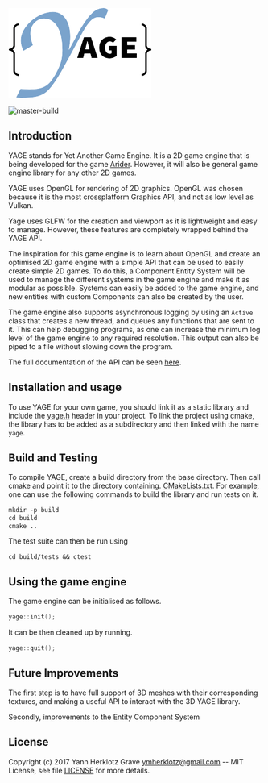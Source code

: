 ![yage-logo](/docs/yage.png "YAGE")

![master-build](https://travis-ci.org/ymherklotz/YAGE.svg?branch=master "Build Status")

## Introduction

YAGE stands for Yet Another Game Engine. It is a 2D game engine that is being
developed for the game [Arider](https://github.com/ymherklotz/Arider "Arider"). However,
it will also be general game engine library for any other 2D games.

YAGE uses OpenGL for rendering of 2D graphics. OpenGL was chosen because it is
the most crossplatform Graphics API, and not as low level as Vulkan.

Yage uses GLFW for the creation and viewport as it is lightweight and easy to
manage. However, these features are completely wrapped behind the YAGE API.

The inspiration for this game engine is to learn about OpenGL and create an
optimised 2D game engine with a simple API that can be used to easily create
simple 2D games. To do this, a Component Entity System will be used to manage
the different systems in the game engine and make it as modular as possible.
Systems can easily be added to the game engine, and new entities with custom
Components can also be created by the user.

The game engine also supports asynchronous logging by using an `Active` class
that creates a new thread, and queues any functions that are sent to it. This
can help debugging programs, as one can increase the minimum log level of the
game engine to any required resolution. This output can also be piped to a
file without slowing down the program.

The full documentation of the API can be seen 
[here](https://www.yannherklotz.com/YAGE).

## Installation and usage

To use YAGE for your own game, you should link it as a static library and
include the [yage.h](/yage/yage.h) header in your project. To link the
project using cmake, the library has to be added as a subdirectory and then
linked with the name `yage`.

## Build and Testing

To compile YAGE, create a build directory from the base directory. Then call
cmake and point it to the directory containing.
[CMakeLists.txt](/CMakeLists.txt).
For example, one can use the following commands to build the library and run
tests on it.

``` shell
mkdir -p build
cd build
cmake ..
```

The test suite can then be run using

``` shell
cd build/tests && ctest
```

## Using the game engine

The game engine can be initialised as follows.

``` c++
yage::init();
```

It can be then cleaned up by running.

``` c++
yage::quit();
```

## Future Improvements

The first step is to have full support of 3D meshes with their corresponding
textures, and making a useful API to interact with the 3D YAGE library.

Secondly, improvements to the Entity Component System 

## License

Copyright (c) 2017 Yann Herklotz Grave <ymherklotz@gmail.com> -- MIT License,
see file [LICENSE](/LICENSE) for more details.

